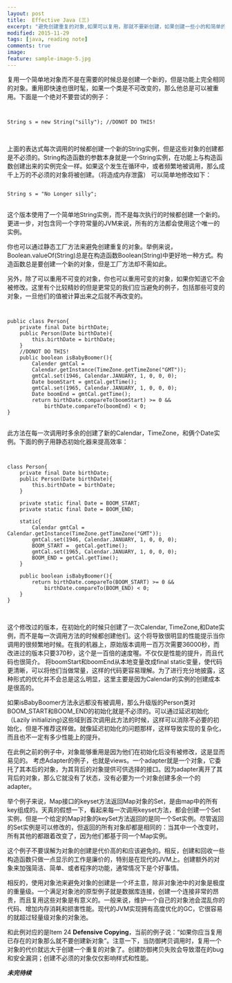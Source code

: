 ```yaml
---
layout: post
title:  Effective Java (三)
excerpt: "避免创建重复的对象,如果可以复用，那就不要新创建，如果创建一些小的和简单的对象却是可以的"
modified: 2015-11-29
tags: [java, reading note]
comments: true
image:
feature: sample-image-5.jpg
---
```


复用一个简单地对象而不是在需要的时候总是创建一个新的，但是功能上完全相同的对象。重用即快速也很时髦，如果一个类是不可改变的，那么他总是可以被重用。下面是一个绝对不要尝试的例子：

<pre>
<code>

String s = new String("silly"); //DONOT DO THIS!

</code>
</pre>

上面的表达式每次调用的时候都创建一个新的String实例，但是这些对象的创建都是不必须的。String构造函数的参数本身就是一个String实例，在功能上与构造函数创建出来的实例完全一样。如果这个发生在循环中，或者频繁地被调用，那么成千上万的不必须的对象将被创建。（将造成内存泄露）
可以简单地修改如下：

<pre>
<code>
String s = "No Longer silly";
</code>
</pre>

这个版本使用了一个简单地String实例，而不是每次执行的时候都创建一个新的。更进一步，对包含同一个字符常量的JVM来说，所有的方法都会使用这个唯一的实例。

你也可以通过静态工厂方法来避免创建重复的对象。举例来说，Boolean.valueOf(String)总是在构造函数Boolean(String)中更好地一种方式。构造函数总是要创建一个新的对象，但是工厂方法却不需如此。

另外，除了可以重用不可变的对象，你也可以重用可变的对象，如果你知道它不会被修改。这里有个比较精妙的但是更常见的我们应当避免的例子，包括那些可变的对象，一旦他们的值被计算出来之后就不再改变的。

<pre>
<code>

public class Person{
	private final Date birthDate;
	public Person(Date birthDate){
		this.birthDate = birthDate;
	}
	//DONOT DO THIS!
	public boolean isBabyBoomer(){
		Calender gmtCal = 
		Calendar.getInstance(TimeZone.getTimeZone("GMT"));
		gmtCal.set(1946, Calendar.JANUARY, 1, 0, 0, 0);
		Date boomStart = gmtCal.getTime();
		gmtCal.set(1965, Calendar.JANUARY, 1, 0, 0, 0);
		Date boomEnd = gmtCal.getTime();
		return birthDate.compareTo(boomStart) >= 0 &&
			birthDate.compareTo(boomEnd) < 0;	
}
</code>
</pre>

此方法在每一次调用时多余的创建了新的Calendar，TimeZone，和俩个Date实例。下面的例子用静态初始化器来提高效率：

<pre>
<code>

class Person{
	private final Date birthDate;
	public Person(Date birthDate){
		this.birthDate = birthDate;
	}
	
	private static final Date = BOOM_START;
	private static final Date = BOOM_END;
	
	static{
		Calendar gmtCal = Calendar.getInstance(TimeZone.getTimeZone("GMT"));
		gmtCal.set(1946, Calendar.JANUARY, 1, 0, 0, 0);
		BOOM_START =  getCal.getTime();
		gmtCal.set(1965, Calendar.JANUARY, 1, 0, 0, 0);
		BOOM_END = getCal.getTime();
	}
	
	public boolean isBabyBoomer(){
		return birthDate.compareTo(BOOM_START) >= 0 &&
			birthDate.compareTo(BOOM_END) < 0;
	}
}

</code>
</pre>

这个修改过的版本，在初始化的时候只创建了一次Calendar, TimeZone,和Date实例，而不是每一次调用方法的时候都创建他们。这个将导致很明显的性能提示当你调用的很频繁地时候。在我的机器上，原始版本调用一百万次需要36000秒，而改进过的版本只要370秒，这个是一百倍的速度喔。不仅仅是性能的提升，而且代码也很简介。
将boomStart和boomEnd从本地变量改成final static变量，使代码更清晰，可以将他们当做常量，这样的代码更容易理解。为了进行充分地披露，这种形式的优化并不会总是这么明显，这里主要是因为Calendar的实例的创建成本是很高的。

如果isBabyBoomer方法永远都没有被调用，那么升级版的Person类对BOOM_START和BOOM_END的初始化就是不必须的。可以通过延迟初始化（Lazily initializing)这些域到首次调用此方法的时候，这样可以消除不必要的初始化，但是不推荐这样做。就像延迟初始化的问题那样，这样导致实现的复杂化，而且也不一定有多少性能上的提升。

在此例之前的例子中，对象能够重用是因为他们在初始化后没有被修改，这是显而易见的。
考虑Adapter的例子，也就是views。一个adapter就是一个对象，它委托了其本后的对象，为其背后的对象提供可供选择的接口。因为adapter离开了其背后的对象，那么它就没有了状态，没有必要为一个对象创建多余一个的adapter。

举个例子来说，Map接口的keyset方法返回Map对象的Set，是由map中的所有key组成的。天真的假想一下，看起来每一次调用keyset方法，都会创建一个Set实例，但是一个给定的Map对象的keySet方法返回的是同一个Set实例。尽管返回的Set实例是可以修改的，但返回的所有对象却都是相同的：当其中一个改变时，所有其他的都跟着改变了，因为他们都基于同一个Map实例。

这个例子不要误解为对象的创建是代价高的和应该避免的。相反，创建和回收一些构造函数只做一点显示的工作是廉价的，特别是在现代的JVM上。创建额外的对象来加强简洁、简单、或者程序的功能，通常情况下是个好事情。

相反的，使用对象池来避免对象的创建是一个坏主意，除非对象池中的对象是极度的重量级。一个满足对象池的原型例子就是数据库连接，创建一个连接非常的昂贵，而且复用这些对象是有意义的。一般来说，维护一个自己的对象池会混乱你的代码、增加内存消耗和损害性能。现代的JVM实现拥有高度优化的GC，它很容易的就超过轻量级对象的对象池。

和此例对应的是Item 24 **Defensive Copying**，当前的例子说：“如果你应当复用已存在的对象那么就不要创建新对象”。注意一下，当防御拷贝调用时，复用一个对象的代价就远大于创建一个重复的对象了。创建防御拷贝失败会导致潜在的bug和安全漏洞；创建不必须的对象仅仅影响样式和性能。

***未完待续***


